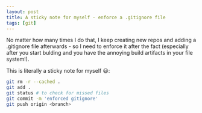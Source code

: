```yaml
---
layout: post
title: A sticky note for myself - enforce a .gitignore file
tags: [git]
---
```

No matter how many times I do that, I keep creating new repos and adding a .gitignore file afterwards - so I need to enforce it after the fact (especially after you start bulding and you have the annoying build artifacts in your file system!).

This is literally a sticky note for myself 😃:

```bash
git rm -r --cached .
git add .
git status # to check for missed files
git commit -m 'enforced gitignore'
git push origin <branch>
```